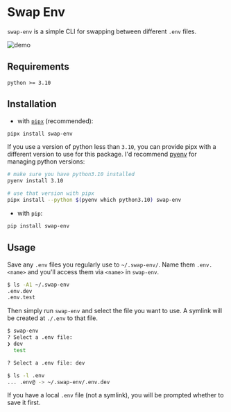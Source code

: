 # Swap Env

`swap-env` is a simple CLI for swapping between different `.env` files.

![demo](https://user-images.githubusercontent.com/71074961/224817847-828bace2-5ab1-47d9-8ad2-e6a3e47d57f8.gif)

## Requirements

`python >= 3.10`

## Installation

- with [`pipx`](https://pypa.github.io/pipx/) (recommended):

```bash
pipx install swap-env
```

If you use a version of python less than `3.10`, you can provide pipx with a different version to use for this package. I'd recommend [pyenv](https://github.com/pyenv/pyenv) for managing python versions:

```bash
# make sure you have python3.10 installed
pyenv install 3.10

# use that version with pipx
pipx install --python $(pyenv which python3.10) swap-env
```

- with `pip`:

```bash
pip install swap-env
```

## Usage

Save any `.env` files you regularly use to `~/.swap-env/`. Name them `.env.<name>` and you'll access them via `<name>` in `swap-env`.

```bash
$ ls -A1 ~/.swap-env
.env.dev
.env.test
```

Then simply run `swap-env` and select the file you want to use. A symlink will be created at `./.env` to that file.

```bash
$ swap-env
? Select a .env file:
❯ dev
  test

? Select a .env file: dev

$ ls -l .env
... .env@ -> ~/.swap-env/.env.dev
```

If you have a local `.env` file (not a symlink), you will be prompted whether to save it first.
